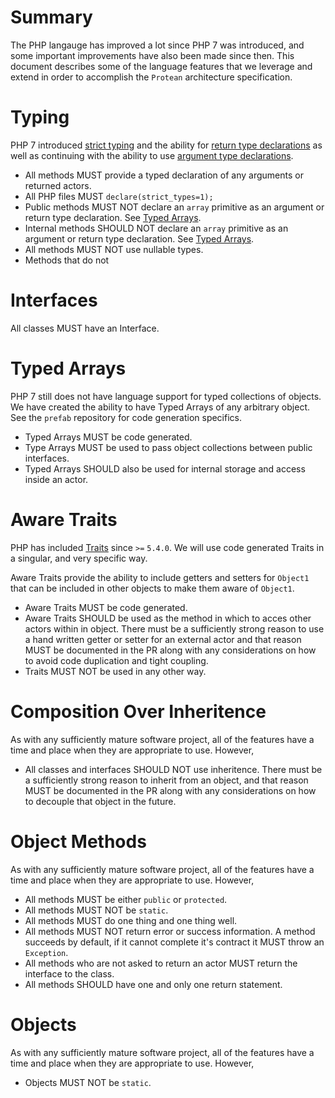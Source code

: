 # Summary
The PHP langauge has improved a lot since PHP 7 was introduced, and some important improvements have also been made since then. This document describes some of the language features that we leverage and extend in order to accomplish the `Protean` architecture specification.

# Typing
PHP 7 introduced [strict typing](http://php.net/manual/en/functions.arguments.php#functions.arguments.type-declaration.strict) and the ability for [return type declarations](http://php.net/manual/en/functions.returning-values.php#functions.returning-values.type-declaration) as well as continuing with the ability to use [argument type declarations](http://php.net/manual/en/functions.arguments.php#functions.arguments.type-declaration). 
* All methods MUST provide a typed declaration of any arguments or returned actors. 
* All PHP files MUST `declare(strict_types=1);`
* Public methods MUST NOT declare an `array` primitive as an argument or return type declaration. See [Typed Arrays](#typed-arrays).
* Internal methods SHOULD NOT declare an `array` primitive as an argument or return type declaration. See [Typed Arrays](#typed-arrays).
* All methods MUST NOT use nullable types.
* Methods that do not 

# Interfaces
All classes MUST have an Interface. 

# Typed Arrays
PHP 7 still does not have language support for typed collections of objects. We have created the ability to have Typed Arrays of any arbitrary object. See the `prefab` repository for code generation specifics.
* Typed Arrays MUST be code generated.
* Type Arrays MUST be used to pass object collections between public interfaces. 
* Typed Arrays SHOULD also be used for internal storage and access inside an actor.

# Aware Traits
PHP has included [Traits](http://php.net/manual/en/language.oop5.traits.php) since `>=` `5.4.0`. We will use code generated Traits in a singular, and very specific way. 

Aware Traits provide the ability to include getters and setters for `Object1` that can be included in other objects to make them aware of `Object1`.
* Aware Traits MUST be code generated.  
* Aware Traits SHOULD be used as the method in which to acces other actors within in object.  There must be a sufficiently strong reason to use a hand written getter or setter for an external actor and that reason MUST be documented in the PR along with any considerations on how to avoid code duplication and tight coupling.
* Traits MUST NOT be used in any other way.

# Composition Over Inheritence
As with any sufficiently mature software project, all of the features have a time and place when they are appropriate to use.  However, 
* All classes and interfaces SHOULD NOT use inheritence. There must be a sufficiently strong reason to inherit from an object, and that reason MUST be documented in the PR along with any considerations on how to decouple that object in the future.

# Object Methods
As with any sufficiently mature software project, all of the features have a time and place when they are appropriate to use.  However, 
* All methods MUST be either `public` or `protected`.
* All methods MUST NOT be `static`.
* All methods MUST do one thing and one thing well.
* All methods MUST NOT return error or success information. A method succeeds by default, if it cannot complete it's contract it MUST throw an `Exception`.
* All methods who are not asked to return an actor MUST return the interface to the class.
* All methods SHOULD have one and only one return statement.

# Objects
As with any sufficiently mature software project, all of the features have a time and place when they are appropriate to use.  However, 
* Objects MUST NOT be `static`.
